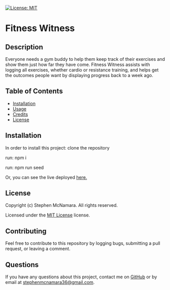 [![License: MIT](https://img.shields.io/badge/License-MIT-yellow.svg)](https://opensource.org/licenses/MIT)

# Fitness Witness

## Description

Everyone needs a gym buddy to help them keep track of their exercises and show them just how far they have come. Fitness Witness assists with logging all exercises, whether cardio or resistance training, and helps get the outcomes people want by displaying progress back to a week ago.

## Table of Contents

- [Installation](#installation)
- [Usage](#usage)
- [Credits](#credits)
- [License](#license)

## Installation

In order to install this project:
clone the repository

run: npm i

run: npm run seed

Or, you can see the live deployed [here.](https://mysterious-shelf-73611.herokuapp.com/)

## License

Copyright (c) Stephen McNamara. All rights reserved.

Licensed under the [MIT License](LICENSE.txt) license.

## Contributing

Feel free to contribute to this repository by logging bugs, submitting a pull request, or leaving a comment.

## Questions

If you have any questions about this project, contact me on [GitHub](github.com/mac-attac) or by email at stephenmcnamara36@gmail.com.
